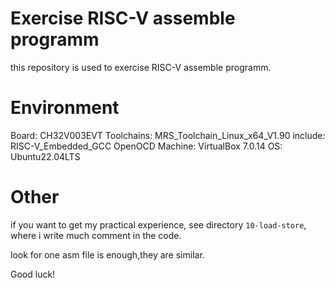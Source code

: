 # Exercise RISC-V assemble programm
this repository is used to exercise RISC-V assemble programm.

# Environment
Board: CH32V003EVT
Toolchains: MRS_Toolchain_Linux_x64_V1.90
  include: RISC-V_Embedded_GCC
           OpenOCD
Machine: VirtualBox 7.0.14
OS: Ubuntu22.04LTS

# Other
if you want to get my practical experience, see directory `10-load-store`,
where i write much comment in the code.

look for one asm file is enough,they are similar.

Good luck!

